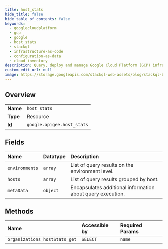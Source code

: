 ```yaml
---
title: host_stats
hide_title: false
hide_table_of_contents: false
keywords:
  - googlecloudplatform
  - gcp
  - google
  - host_stats
  - stackql
  - infrastructure-as-code
  - configuration-as-data
  - cloud inventory
description: Query, deploy and manage Google Cloud Platform (GCP) infrastructure and resources using SQL
custom_edit_url: null
image: https://storage.googleapis.com/stackql-web-assets/blog/stackql-blog-post-featured-image.png
---
```

  
    

## Overview
<table><tbody>
<tr><td><b>Name</b></td><td><code>host_stats</code></td></tr>
<tr><td><b>Type</b></td><td>Resource</td></tr>
<tr><td><b>Id</b></td><td><code>google.apigee.host_stats</code></td></tr>
</tbody></table>

## Fields
| Name | Datatype | Description |
|:-----|:---------|:------------|
| `environments` | `array` | List of query results on the environment level. |
| `hosts` | `array` | List of query results grouped by host. |
| `metaData` | `object` | Encapsulates additional information about query execution. |
## Methods
| Name | Accessible by | Required Params |
|:-----|:--------------|:----------------|
| `organizations_hostStats_get` | `SELECT` | `name` |
